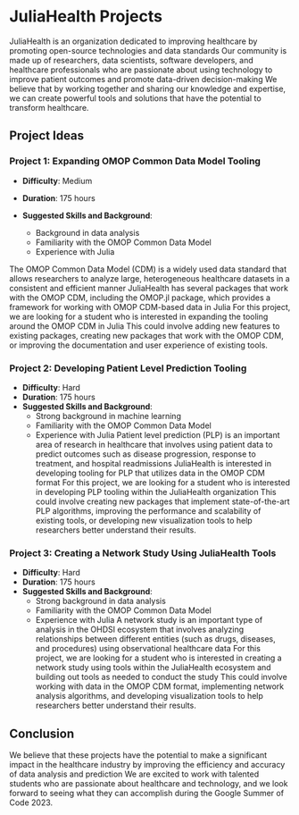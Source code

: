 # JuliaHealth Projects 

JuliaHealth is an organization dedicated to improving healthcare by promoting open-source technologies and data standards
Our community is made up of researchers, data scientists, software developers, and healthcare professionals who are passionate about using technology to improve patient outcomes and promote data-driven decision-making
We believe that by working together and sharing our knowledge and expertise, we can create powerful tools and solutions that have the potential to transform healthcare.

## Project Ideas

### Project 1: Expanding OMOP Common Data Model Tooling

- **Difficulty**: Medium

- **Duration**: 175 hours

- **Suggested Skills and Background**: 
    - Background in data analysis
    - Familiarity with the OMOP Common Data Model
    - Experience with Julia

The OMOP Common Data Model (CDM) is a widely used data standard that allows researchers to analyze large, heterogeneous healthcare datasets in a consistent and efficient manner
JuliaHealth has several packages that work with the OMOP CDM, including the OMOP.jl package, which provides a framework for working with OMOP CDM-based data in Julia
For this project, we are looking for a student who is interested in expanding the tooling around the OMOP CDM in Julia
This could involve adding new features to existing packages, creating new packages that work with the OMOP CDM, or improving the documentation and user experience of existing tools.

### Project 2: Developing Patient Level Prediction Tooling
- **Difficulty**: Hard
- **Duration**: 175 hours
- **Suggested Skills and Background**: 
    - Strong background in machine learning
    - Familiarity with the OMOP Common Data Model
    - Experience with Julia
  Patient level prediction (PLP) is an important area of research in healthcare that involves using patient data to predict outcomes such as disease progression, response to treatment, and hospital readmissions
JuliaHealth is interested in developing tooling for PLP that utilizes data in the OMOP CDM format
For this project, we are looking for a student who is interested in developing PLP tooling within the JuliaHealth organization
This could involve creating new packages that implement state-of-the-art PLP algorithms, improving the performance and scalability of existing tools, or developing new visualization tools to help researchers better understand their results.

### Project 3: Creating a Network Study Using JuliaHealth Tools

- **Difficulty**: Hard
- **Duration**: 175 hours
- **Suggested Skills and Background**: 
    - Strong background in data analysis
    - Familiarity with the OMOP Common Data Model
    - Experience with Julia
  A network study is an important type of analysis in the OHDSI ecosystem that involves analyzing relationships between different entities (such as drugs, diseases, and procedures) using observational healthcare data
For this project, we are looking for a student who is interested in creating a network study using tools within the JuliaHealth ecosystem and building out tools as needed to conduct the study
This could involve working with data in the OMOP CDM format, implementing network analysis algorithms, and developing visualization tools to help researchers better understand their results.

## Conclusion

We believe that these projects have the potential to make a significant impact in the healthcare industry by improving the efficiency and accuracy of data analysis and prediction
We are excited to work with talented students who are passionate about healthcare and technology, and we look forward to seeing what they can accomplish during the Google Summer of Code 2023.

